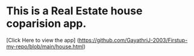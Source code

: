 # This is a Real Estate house coparision app.

[Click Here to view the app] (https://github.com/GayathriJ-2003/Firstup-my-repo/blob/main/house.html)
